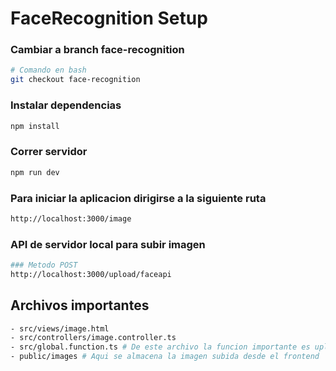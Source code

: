 # FaceRecognition Setup

### Cambiar a branch face-recognition
```bash
# Comando en bash 
git checkout face-recognition 
```

### Instalar dependencias
```bash
npm install
```

### Correr servidor
```bash
npm run dev
```

### Para iniciar la aplicacion dirigirse a la siguiente ruta
```bash
http://localhost:3000/image
```

### API de servidor local para subir imagen
```bash
### Metodo POST
http://localhost:3000/upload/faceapi
```

## Archivos importantes
```bash
- src/views/image.html
- src/controllers/image.controller.ts
- src/global.function.ts # De este archivo la funcion importante es uploadImage
- public/images # Aqui se almacena la imagen subida desde el frontend
```
